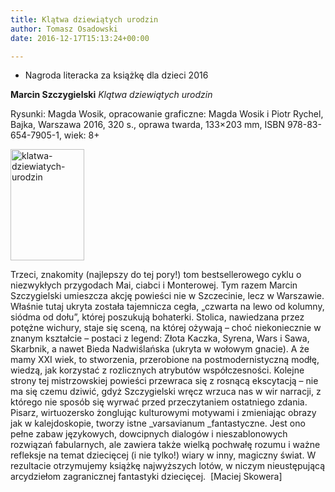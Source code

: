 ```yaml
---
title: Klątwa dziewiątych urodzin
author: Tomasz Osadowski
date: 2016-12-17T15:13:24+00:00

---
```

  * Nagroda literacka za książkę dla dzieci 2016

**Marcin Szczygielski** _Klątwa dziewiątych urodzin_

Rysunki: Magda Wosik, opracowanie graficzne: Magda Wosik i Piotr Rychel, Bajka, Warszawa 2016, 320 s., oprawa twarda, 133&#215;203 mm, ISBN 978-83-654-7905-1, wiek: 8+

<img class="alignnone size-full wp-image-3763" src="http://www.ibby.pl/wp-content/uploads/2016/12/Klątwa-dziewiątych-urodzin.jpg" alt="klatwa-dziewiatych-urodzin" width="118" height="178" srcset="http://www.ibby.pl/wp-content/uploads/2016/12/Klątwa-dziewiątych-urodzin.jpg 118w, http://www.ibby.pl/wp-content/uploads/2016/12/Klątwa-dziewiątych-urodzin-66x100.jpg 66w" sizes="(max-width: 118px) 100vw, 118px" />

Trzeci, znakomity (najlepszy do tej pory!) tom bestsellerowego cyklu o niezwykłych przygodach Mai, ciabci i Monterowej. Tym razem Marcin Szczygielski umieszcza akcję powieści nie w Szczecinie, lecz w Warszawie. Właśnie tutaj ukryta została tajemnicza cegła, „czwarta na lewo od kolumny, siódma od dołu”, której poszukują bohaterki. Stolica, nawiedzana przez potężne wichury, staje się sceną, na której ożywają – choć niekoniecznie w znanym kształcie – postaci z legend: Złota Kaczka, Syrena, Wars i Sawa, Skarbnik, a nawet Bieda Nadwiślańska (ukryta w wołowym gnacie). A że mamy XXI wiek, to stworzenia, przerobione na postmodernistyczną modłę, wiedzą, jak korzystać z rozlicznych atrybutów współczesności. Kolejne strony tej mistrzowskiej powieści przewraca się z rosnącą ekscytacją – nie ma się czemu dziwić, gdyż Szczygielski wręcz wrzuca nas w wir narracji, z którego nie sposób się wyrwać przed przeczytaniem ostatniego zdania. Pisarz, wirtuozersko żonglując kulturowymi motywami i zmieniając obrazy jak w kalejdoskopie, tworzy istne _varsavianum _fantastyczne. Jest ono pełne zabaw językowych, dowcipnych dialogów i nieszablonowych rozwiązań fabularnych, ale zawiera także wielką pochwałę rozumu i ważne refleksje na temat dziecięcej (i nie tylko!) wiary w inny, magiczny świat. W rezultacie otrzymujemy książkę najwyższych lotów, w niczym nieustępującą arcydziełom zagranicznej fantastyki dziecięcej.  [Maciej Skowera]
